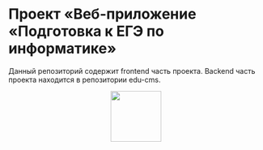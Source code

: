 
# Проект «Веб-приложение «Подготовка к ЕГЭ по информатике»

 Данный репозиторий содержит frontend часть проекта. Backend часть проекта находится в 
 репозитории edu-cms.


<div id="header" align="center">
  <img src="https://i.giphy.com/media/v1.Y2lkPTc5MGI3NjExejNvdDVjdTZheHo0cHplZDAwOXhkOThtaTIzcHJuMDEwYWhwaTc1ZiZlcD12MV9pbnRlcm5hbF9naWZfYnlfaWQmY3Q9Zw/d15kGggSJHwn7lGPrf/giphy.gif" width="100"/>
</div>
